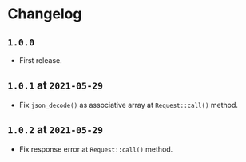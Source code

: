 # Changelog

## `1.0.0`

* First release.

## `1.0.1` at `2021-05-29`

* Fix `json_decode()` as associative array at `Request::call()` method.

## `1.0.2` at `2021-05-29`

* Fix response error at `Request::call()` method.